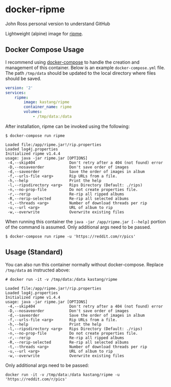# docker-ripme

John Ross personal version to understand GitHub

Lightweight (alpine) image for [ripme](https://github.com/4pr0n/ripme).

## Docker Compose Usage

I recommend using [docker-compose](https://docs.docker.com/compose/) to handle the creation and management of this container. Below is an example `docker-compose.yml` file. The path `/tmp/data` should be updated to the local directory where files should be saved.

```yml
version: '2'
services:
    ripme:
        image: kastang/ripme
        container_name: ripme
        volumes:
            - /tmp/data:/data
```

After installation, ripme can be invoked using the following:

```
$ docker-compose run ripme

Loaded file:/app/ripme.jar!/rip.properties
Loaded log4j.properties
Initialized ripme v1.4.4
usage: java -jar ripme.jar [OPTIONS]
 -4,--skip404               Don't retry after a 404 (not found) error
 -D,--nosaveorder           Don't save order of images
 -d,--saveorder             Save the order of images in album
 -f,--urls-file <arg>       Rip URLs from a file.
 -h,--help                  Print the help
 -l,--ripsdirectory <arg>   Rips Directory (Default: ./rips)
 -n,--no-prop-file          Do not create properties file.
 -r,--rerip                 Re-rip all ripped albums
 -R,--rerip-selected        Re-rip all selected albums
 -t,--threads <arg>         Number of download threads per rip
 -u,--url <arg>             URL of album to rip
 -w,--overwrite             Overwrite existing files
```

When running this container the `java -jar /app/ripme.jar [--help]` portion of the command is assumed. Only additional args need to be passed. 

```
$ docker-compose run ripme -u 'https://reddit.com/r/pics'
```

## Usage (Standard)

You can also run this container normally without docker-compose. Replace `/tmp/data` as instructed above:

```
# docker run -it -v /tmp/data:/data kastang/ripme

Loaded file:/app/ripme.jar!/rip.properties
Loaded log4j.properties
Initialized ripme v1.4.4
usage: java -jar ripme.jar [OPTIONS]
 -4,--skip404               Don't retry after a 404 (not found) error
 -D,--nosaveorder           Don't save order of images
 -d,--saveorder             Save the order of images in album
 -f,--urls-file <arg>       Rip URLs from a file.
 -h,--help                  Print the help
 -l,--ripsdirectory <arg>   Rips Directory (Default: ./rips)
 -n,--no-prop-file          Do not create properties file.
 -r,--rerip                 Re-rip all ripped albums
 -R,--rerip-selected        Re-rip all selected albums
 -t,--threads <arg>         Number of download threads per rip
 -u,--url <arg>             URL of album to rip
 -w,--overwrite             Overwrite existing files

```

Only additional args need to be passed:

```
docker run -it -v /tmp/data:/data kastang/ripme -u 'https://reddit.com/r/pics'
```
